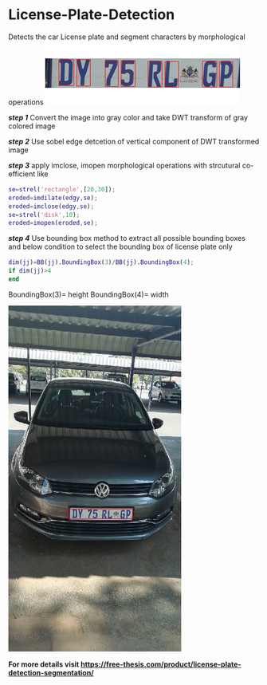 # License-Plate-Detection
Detects the car License plate and segment characters by morphological operations
![License Plate Detection & Segmentation](https://github.com/earthat/License-Plate-Detection/raw/master/Images/characters%20of%20license%20plate.png)

_**step 1**_
Convert the image into gray color and take DWT transform of gray colored image

_**step 2**_
Use sobel edge detcetion of vertical component of DWT transformed image

_**step 3**_
apply imclose, imopen morphological operations with strcutural co-efficient like
```matlab
se=strel('rectangle',[20,30]);
eroded=imdilate(edgy,se);
eroded=imclose(edgy,se);
se=strel('disk',10);
eroded=imopen(eroded,se);
```
_**step 4**_
Use bounding box method to extract all possible bounding boxes and below condition to select the bounding box of license plate only
```matlab
dim(jj)=BB(jj).BoundingBox(3)/BB(jj).BoundingBox(4);
if dim(jj)>4
end
```
BoundingBox(3)= height
BoundingBox(4)= width

![Detected License Plate](https://github.com/earthat/License-Plate-Detection/blob/master/Images/Detceted%20number%20plate.png)

**For more details visit https://free-thesis.com/product/license-plate-detection-segmentation/**
